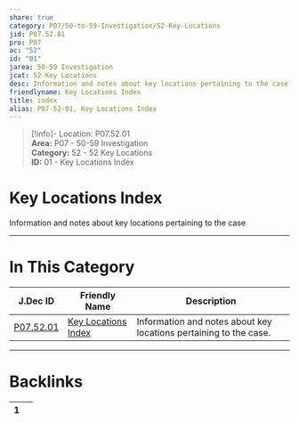 ```yaml
---  
share: true  
category: P07/50-to-59-Investigation/52-Key-Locations  
jid: P07.52.01  
pro: P07  
ac: "52"  
id: "01"  
jarea: 50-59 Investigation  
jcat: 52 Key Locations  
desc: Information and notes about key locations pertaining to the case.  
friendlyname: Key Locations Index  
title: index  
alias: P07-52-01, Key Locations Index  
---  
```

  
>[!info]- Location: P07.52.01  
>**Area:** P07 - 50-59 Investigation  
>**Category:** 52 - 52 Key Locations  
>**ID:** 01 - Key Locations Index  
  
# Key Locations Index  
  
Information and notes about key locations pertaining to the case  
   
  
  
---  
# In This Category  
  
| J.Dec ID                                                                                 | Friendly Name                                                                                      | Description                                                       |  
| ---------------------------------------------------------------------------------------- | -------------------------------------------------------------------------------------------------- | ----------------------------------------------------------------- |  
| [P07.52.01](index.md) | [Key Locations Index](index.md) | Information and notes about key locations pertaining to the case. |  
  
  
---  
# Backlinks  
<div><table class="dataview table-view-table"><thead class="table-view-thead"><tr class="table-view-tr-header"><th class="table-view-th"><span></span><span class="dataview small-text">1</span></th><th class="table-view-th"><span></span></th></tr></thead><tbody class="table-view-tbody"></tbody></table></div>